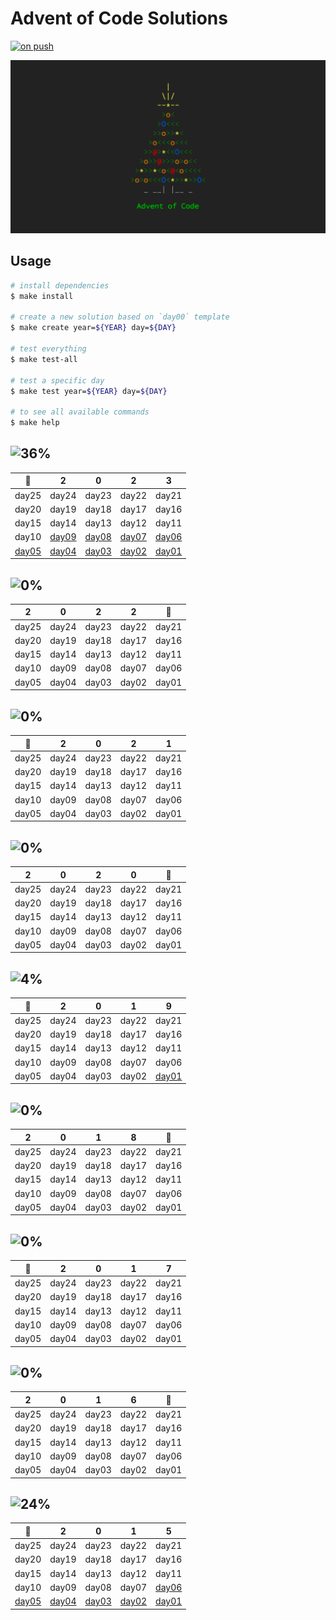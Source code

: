 # Advent of Code Solutions

[![on push](https://github.com/matheusaraujo/advent-of-code/actions/workflows/on-push.yaml/badge.svg)](https://github.com/matheusaraujo/advent-of-code/actions/workflows/on-push.yaml)

![AOC](docs/logo.png)

## Usage

```bash
# install dependencies
$ make install

# create a new solution based on `day00` template
$ make create year=${YEAR} day=${DAY}

# test everything
$ make test-all

# test a specific day
$ make test year=${YEAR} day=${DAY}

# to see all available commands
$ make help
```

## ![36%](https://progress-bar.dev/36?title=2023)

|    :christmas_tree:     |            2             |            0             |            2             |            3             |
| :---------------------: | :----------------------: | :----------------------: | :----------------------: | :----------------------: |
|          day25          |          day24           |          day23           |          day22           |          day21           |
|          day20          |          day19           |          day18           |          day17           |          day16           |
|          day15          |          day14           |          day13           |          day12           |          day11           |
|          day10          | [day09](src/2023/day09/) | [day08](src/2023/day08)  | [day07](src/2023/day07/) | [day06](src/2023/day06/) |
| [day05](src/2023day05/) | [day04](src/2023/day04/) | [day03](src/2023/day03/) | [day02](src/2023/day02/) | [day01](src/2023/day01/) |

## ![0%](https://progress-bar.dev/0?title=2022)

|   2   |   0   |   2   |   2   | :christmas_tree: |
| :---: | :---: | :---: | :---: | :--------------: |
| day25 | day24 | day23 | day22 |      day21       |
| day20 | day19 | day18 | day17 |      day16       |
| day15 | day14 | day13 | day12 |      day11       |
| day10 | day09 | day08 | day07 |      day06       |
| day05 | day04 | day03 | day02 |      day01       |

## ![0%](https://progress-bar.dev/0?title=2021)

| :christmas_tree: |   2   |   0   |   2   |   1   |
| :--------------: | :---: | :---: | :---: | :---: |
|      day25       | day24 | day23 | day22 | day21 |
|      day20       | day19 | day18 | day17 | day16 |
|      day15       | day14 | day13 | day12 | day11 |
|      day10       | day09 | day08 | day07 | day06 |
|      day05       | day04 | day03 | day02 | day01 |

## ![0%](https://progress-bar.dev/0?title=2020)

|   2   |   0   |   2   |   0   | :christmas_tree: |
| :---: | :---: | :---: | :---: | :--------------: |
| day25 | day24 | day23 | day22 |      day21       |
| day20 | day19 | day18 | day17 |      day16       |
| day15 | day14 | day13 | day12 |      day11       |
| day10 | day09 | day08 | day07 |      day06       |
| day05 | day04 | day03 | day02 |      day01       |

## ![4%](https://progress-bar.dev/4?title=2019)

| :christmas_tree: |   2   |   0   |   1   |            9             |
| :--------------: | :---: | :---: | :---: | :----------------------: |
|      day25       | day24 | day23 | day22 |          day21           |
|      day20       | day19 | day18 | day17 |          day16           |
|      day15       | day14 | day13 | day12 |          day11           |
|      day10       | day09 | day08 | day07 |          day06           |
|      day05       | day04 | day03 | day02 | [day01](src/2019/day01/) |

## ![0%](https://progress-bar.dev/0?title=2018)

|   2   |   0   |   1   |   8   | :christmas_tree: |
| :---: | :---: | :---: | :---: | :--------------: |
| day25 | day24 | day23 | day22 |      day21       |
| day20 | day19 | day18 | day17 |      day16       |
| day15 | day14 | day13 | day12 |      day11       |
| day10 | day09 | day08 | day07 |      day06       |
| day05 | day04 | day03 | day02 |      day01       |

## ![0%](https://progress-bar.dev/0?title=2017)

| :christmas_tree: |   2   |   0   |   1   |   7   |
| :--------------: | :---: | :---: | :---: | :---: |
|      day25       | day24 | day23 | day22 | day21 |
|      day20       | day19 | day18 | day17 | day16 |
|      day15       | day14 | day13 | day12 | day11 |
|      day10       | day09 | day08 | day07 | day06 |
|      day05       | day04 | day03 | day02 | day01 |

## ![0%](https://progress-bar.dev/0?title=2016)

|   2   |   0   |   1   |   6   | :christmas_tree: |
| :---: | :---: | :---: | :---: | :--------------: |
| day25 | day24 | day23 | day22 |      day21       |
| day20 | day19 | day18 | day17 |      day16       |
| day15 | day14 | day13 | day12 |      day11       |
| day10 | day09 | day08 | day07 |      day06       |
| day05 | day04 | day03 | day02 |      day01       |

## ![24%](https://progress-bar.dev/24?title=2015)

|     :christmas_tree:     |            2             |            0             |            1             |            5             |
| :----------------------: | :----------------------: | :----------------------: | :----------------------: | :----------------------: |
|          day25           |          day24           |          day23           |          day22           |          day21           |
|          day20           |          day19           |          day18           |          day17           |          day16           |
|          day15           |          day14           |          day13           |          day12           |          day11           |
|          day10           |          day09           |          day08           |          day07           | [day06](src/2015/day06/) |
| [day05](src/2015/day05/) | [day04](src/2015/day04/) | [day03](src/2015/day03/) | [day02](src/2015/day02/) | [day01](src/2015/day01/) |
